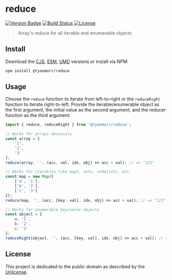 # reduce

[![Version Badge][version-image]][project-url]
[![Build Status][build-image]][build-url]
[![License][license-image]][license-url]

> Array's reduce for all iterable and enumerable objects

## Install

Download the [CJS](https://github.com/ryanmorr/reduce/raw/master/dist/reduce.cjs.js), [ESM](https://github.com/ryanmorr/reduce/raw/master/dist/reduce.esm.js), [UMD](https://github.com/ryanmorr/reduce/raw/master/dist/reduce.umd.js) versions or install via NPM:

``` sh
npm install @ryanmorr/reduce
```

## Usage

Choose the `reduce` function to iterate from left-to-right or the `reduceRight` function to iterate right-to-left. Provide the iterable/enumerable object as the first argument, the initial value as the second argument, and the reducer function as the third argument:

``` javascript
import { reduce, reduceRight } from '@ryanmorr/reduce';

// Works for arrays obviously
const array = [
	'1',
	'2',
	'3'
];
reduce(array, '', (acc, val, idx, obj) => acc + val); // => "123"

// Works for iterables like maps, sets, nodelists, etc.
const map = new Map([
	['a', '1'],
	['b', '2'],
	['c', '3']
]);
reduce(map, '', (acc, [key, val], idx, obj) => acc + val); // => "123"

// Works for enumerable key/value objects
const object = {
	a: '1',
	b: '2',
	c: '3'
};
reduceRight(object, '', (acc, [key, val], idx, obj) => acc + val); // => "321"
```

## License

This project is dedicated to the public domain as described by the [Unlicense](http://unlicense.org/).

[project-url]: https://github.com/ryanmorr/reduce
[version-image]: https://badge.fury.io/gh/ryanmorr%2Freduce.svg
[build-url]: https://travis-ci.org/ryanmorr/reduce
[build-image]: https://travis-ci.org/ryanmorr/reduce.svg
[license-image]: https://img.shields.io/badge/license-Unlicense-blue.svg
[license-url]: UNLICENSE